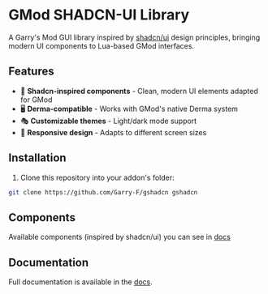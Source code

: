 # GMod SHADCN-UI Library

A Garry's Mod GUI library inspired by [shadcn/ui](https://ui.shadcn.com/) design principles, bringing modern UI components to Lua-based GMod interfaces.

## Features

- 🎨 **Shadcn-inspired components** - Clean, modern UI elements adapted for GMod
- 🖥️ **Derma-compatible** - Works with GMod's native Derma system
- 🎭 **Customizable themes** - Light/dark mode support
- 📱 **Responsive design** - Adapts to different screen sizes

## Installation

1. Clone this repository into your addon's folder:
```bash
git clone https://github.com/Garry-F/gshadcn gshadcn
```

## Components

Available components (inspired by shadcn/ui) you can see in [docs](/docs/elements.md)

## Documentation

Full documentation is available in the [docs](/docs/docs.md).